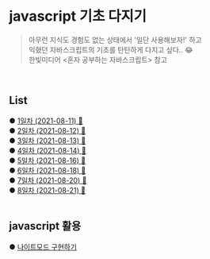 # javascript 기초 다지기
> 아무런 지식도 경험도 없는 상태에서 '일단 사용해보자!' 하고   
> 익혔던 자바스크립트의 기초를 탄탄하게 다지고 싶다.. 😂  
> 한빛미디어 <혼자 공부하는 자바스크립트> 참고         
<br>

## List
● [1일차 (2021-08-11) 🔗](https://github.com/heekyoung95/javascript/blob/main/List/20210811.md)   
● [2일차 (2021-08-12) 🔗](https://github.com/heekyoung95/javascript/blob/main/List/20210812.md)   
● [3일차 (2021-08-13) 🔗](https://github.com/heekyoung95/javascript/blob/main/List/20210813.md)   
● [4일차 (2021-08-14) 🔗](https://github.com/heekyoung95/javascript/blob/main/List/20210814.md)   
● [5일차 (2021-08-16) 🔗](https://github.com/heekyoung95/javascript/blob/main/List/20210816.md)   
● [6일차 (2021-08-18) 🔗](https://github.com/heekyoung95/javascript/blob/main/List/20210818.md)   
● [7일차 (2021-08-20) 🔗](https://github.com/heekyoung95/javascript/blob/main/List/20210820.md)   
● [8일차 (2021-08-21) 🔗](https://github.com/heekyoung95/javascript/blob/main/List/20210821.md)   
<br>

## javascript 활용
● [나이트모드 구현하기](https://heekyoung95.github.io/javascript/)

